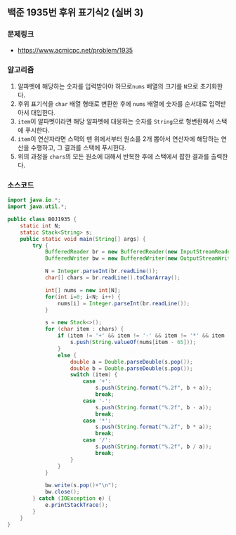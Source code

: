 ## 백준 1935번 후위 표기식2 (실버 3)
### 문제링크
- https://www.acmicpc.net/problem/1935

### 알고리즘
1. 알파벳에 해당하는 숫자를 입력받아야 하므로`nums` 배열의 크기를 `N`으로 초기화한다.
2. 후위 표기식을 `char` 배열 형태로 변환한 후에 `nums` 배열에 숫자를 순서대로 입력받아서 대입한다.
3. `item`이 알파벳이라면 해당 알파벳에 대응하는 숫자를 `String`으로 형변환해서 스택에 푸시한다.
4. `item`이 연산자라면 스택의 맨 위에서부터 원소를 2개 뽑아서 연산자에 해당하는 연산을 수행하고, 그 결과를 스택에 푸시한다.
5. 위의 과정을 `chars`의 모든 원소에 대해서 반복한 후에 스택에서 팝한 결과를 출력한다.

### 소스코드
```java
import java.io.*;
import java.util.*;

public class BOJ1935 {
    static int N;
    static Stack<String> s;
    public static void main(String[] args) {
        try {
            BufferedReader br = new BufferedReader(new InputStreamReader(System.in));
            BufferedWriter bw = new BufferedWriter(new OutputStreamWriter(System.out));

            N = Integer.parseInt(br.readLine());
            char[] chars = br.readLine().toCharArray();

            int[] nums = new int[N];
            for(int i=0; i<N; i++) {
                nums[i] = Integer.parseInt(br.readLine());
            }

            s = new Stack<>();
            for (char item : chars) {
                if (item != '+' && item != '-' && item != '*' && item != '/') {
                    s.push(String.valueOf(nums[item - 65]));
                }
                else {
                    double a = Double.parseDouble(s.pop());
                    double b = Double.parseDouble(s.pop());
                    switch (item) {
                        case '+':
                            s.push(String.format("%.2f", b + a));
                            break;
                        case '-':
                            s.push(String.format("%.2f", b - a));
                            break;
                        case '*':
                            s.push(String.format("%.2f", b * a));
                            break;
                        case '/':
                            s.push(String.format("%.2f", b / a));
                            break;
                    }
                }
            }

            bw.write(s.pop()+"\n");
            bw.close();
        } catch (IOException e) {
            e.printStackTrace();
        }
    }
}
```